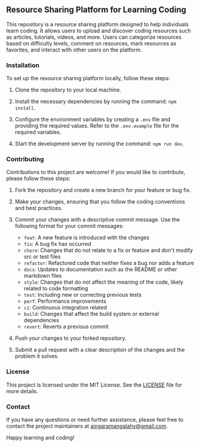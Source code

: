 ## Resource Sharing Platform for Learning Coding

This repository is a resource sharing platform designed to help individuals learn coding. It allows users to upload and discover coding resources such as articles, tutorials, videos, and more. Users can categorize resources based on difficulty levels, comment on resources, mark resources as favorites, and interact with other users on the platform.

### Installation

To set up the resource sharing platform locally, follow these steps:

1. Clone the repository to your local machine.

2. Install the necessary dependencies by running the command: `npm install`.

3. Configure the environment variables by creating a `.env` file and providing the required values. Refer to the `.env.example` file for the required variables.

4. Start the development server by running the command: `npm run dev`.

### Contributing

Contributions to this project are welcome! If you would like to contribute, please follow these steps:

1. Fork the repository and create a new branch for your feature or bug fix.

2. Make your changes, ensuring that you follow the coding conventions and best practices.

3. Commit your changes with a descriptive commit message. Use the following format for your commit messages:

   - `feat`: A new feature is introduced with the changes
   - `fix`: A bug fix has occurred
   - `chore`: Changes that do not relate to a fix or feature and don't modify src or test files
   - `refactor`: Refactored code that neither fixes a bug nor adds a feature
   - `docs`: Updates to documentation such as the README or other markdown files
   - `style`: Changes that do not affect the meaning of the code, likely related to code formatting
   - `test`: Including new or correcting previous tests
   - `perf`: Performance improvements
   - `ci`: Continuous integration related
   - `build`: Changes that affect the build system or external dependencies
   - `revert`: Reverts a previous commit

4. Push your changes to your forked repository.

5. Submit a pull request with a clear description of the changes and the problem it solves.

### License

This project is licensed under the MIT License. See the [LICENSE](LICENSE) file for more details.

### Contact

If you have any questions or need further assistance, please feel free to contact the project maintainers at [aingaramangalahy@gmail.com](mailto:aingaramangalahy@gmail.com).

Happy learning and coding!